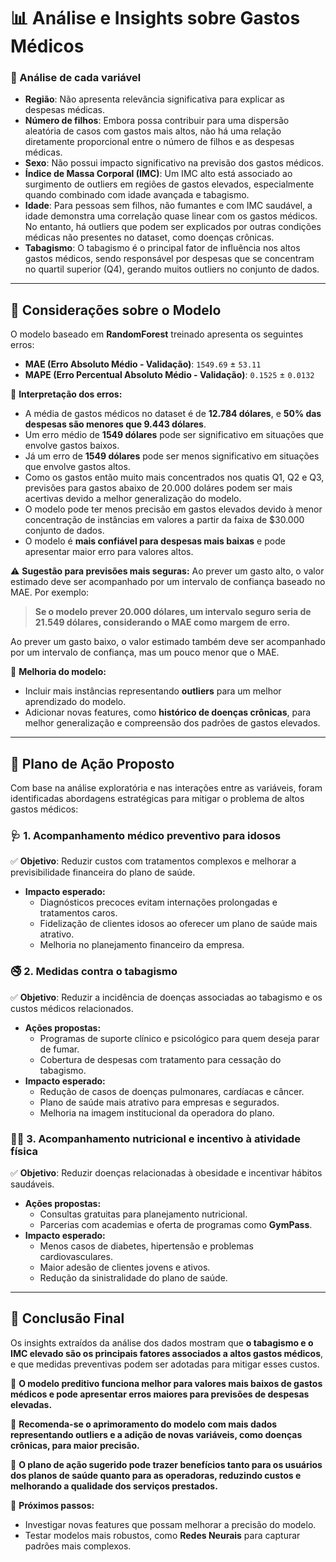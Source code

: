 # 📊 Análise e Insights sobre Gastos Médicos


### 📌 Análise de cada variável

- **Região**: Não apresenta relevância significativa para explicar as despesas médicas.
- **Número de filhos**: Embora possa contribuir para uma dispersão aleatória de casos com gastos mais altos, não há uma relação diretamente proporcional entre o número de filhos e as despesas médicas.
- **Sexo**: Não possui impacto significativo na previsão dos gastos médicos.
- **Índice de Massa Corporal (IMC)**: Um IMC alto está associado ao surgimento de outliers em regiões de gastos elevados, especialmente quando combinado com idade avançada e tabagismo.
- **Idade**: Para pessoas sem filhos, não fumantes e com IMC saudável, a idade demonstra uma correlação quase linear com os gastos médicos. No entanto, há outliers que podem ser explicados por outras condições médicas não presentes no dataset, como doenças crônicas.
- **Tabagismo**: O tabagismo é o principal fator de influência nos altos gastos médicos, sendo responsável por despesas que se concentram no quartil superior (Q4), gerando muitos outliers no conjunto de dados.

---

## 🤖 Considerações sobre o Modelo

O modelo baseado em **RandomForest** treinado apresenta os seguintes erros:

- **MAE (Erro Absoluto Médio - Validação)**: `1549.69` ± `53.11`
- **MAPE (Erro Percentual Absoluto Médio - Validação)**: `0.1525` ± `0.0132`

📌 **Interpretação dos erros:**
- A média de gastos médicos no dataset é de **12.784 dólares**, e **50% das despesas são menores que 9.443 dólares**.
- Um erro médio de **1549 dólares** pode ser significativo em situações que envolve gastos baixos.
- Já um erro de **1549 dólares** pode ser menos significativo em situações que envolve gastos altos.
- Como os gastos então muito mais concentrados nos quatis Q1, Q2 e Q3, previsões para gastos abaixo de 20.000 doláres podem ser mais acertivas devido a melhor generalização do modelo.
- O modelo pode ter menos precisão em gastos elevados devido à menor concentração de instâncias em valores a partir da faixa de $30.000 conjunto de dados.
- O modelo é **mais confiável para despesas mais baixas** e pode apresentar maior erro para valores altos.

⚠️ **Sugestão para previsões mais seguras:**
Ao prever um gasto alto, o valor estimado deve ser acompanhado por um intervalo de confiança baseado no MAE. Por exemplo:

> **Se o modelo prever 20.000 dólares, um intervalo seguro seria de 21.549 dólares, considerando o MAE como margem de erro.**

Ao prever um gasto baixo, o valor estimado também deve ser acompanhado por um intervalo de confiança, mas um pouco menor que o MAE.


📌 **Melhoria do modelo:**
- Incluir mais instâncias representando **outliers** para um melhor aprendizado do modelo.
- Adicionar novas features, como **histórico de doenças crônicas**, para melhor generalização e compreensão dos padrões de gastos elevados.

---

## 🚀 Plano de Ação Proposto

Com base na análise exploratória e nas interações entre as variáveis, foram identificadas abordagens estratégicas para mitigar o problema de altos gastos médicos:

### 🩺 1. Acompanhamento médico preventivo para idosos
✅ **Objetivo**: Reduzir custos com tratamentos complexos e melhorar a previsibilidade financeira do plano de saúde.
- **Impacto esperado:**
  - Diagnósticos precoces evitam internações prolongadas e tratamentos caros.
  - Fidelização de clientes idosos ao oferecer um plano de saúde mais atrativo.
  - Melhoria no planejamento financeiro da empresa.

### 🚭 2. Medidas contra o tabagismo
✅ **Objetivo**: Reduzir a incidência de doenças associadas ao tabagismo e os custos médicos relacionados.
- **Ações propostas:**
  - Programas de suporte clínico e psicológico para quem deseja parar de fumar.
  - Cobertura de despesas com tratamento para cessação do tabagismo.
- **Impacto esperado:**
  - Redução de casos de doenças pulmonares, cardíacas e câncer.
  - Plano de saúde mais atrativo para empresas e segurados.
  - Melhoria na imagem institucional da operadora do plano.

### 🏋️‍♂️ 3. Acompanhamento nutricional e incentivo à atividade física
✅ **Objetivo**: Reduzir doenças relacionadas à obesidade e incentivar hábitos saudáveis.
- **Ações propostas:**
  - Consultas gratuitas para planejamento nutricional.
  - Parcerias com academias e oferta de programas como **GymPass**.
- **Impacto esperado:**
  - Menos casos de diabetes, hipertensão e problemas cardiovasculares.
  - Maior adesão de clientes jovens e ativos.
  - Redução da sinistralidade do plano de saúde.

---

## 📌 Conclusão Final

Os insights extraídos da análise dos dados mostram que **o tabagismo e o IMC elevado são os principais fatores associados a altos gastos médicos**, e que medidas preventivas podem ser adotadas para mitigar esses custos.

🔹 **O modelo preditivo funciona melhor para valores mais baixos de gastos médicos e pode apresentar erros maiores para previsões de despesas elevadas.**

🔹 **Recomenda-se o aprimoramento do modelo com mais dados representando outliers e a adição de novas variáveis, como doenças crônicas, para maior precisão.**

🔹 **O plano de ação sugerido pode trazer benefícios tanto para os usuários dos planos de saúde quanto para as operadoras, reduzindo custos e melhorando a qualidade dos serviços prestados.**

📌 **Próximos passos:**
- Investigar novas features que possam melhorar a precisão do modelo.
- Testar modelos mais robustos, como **Redes Neurais** para capturar padrões mais complexos.

